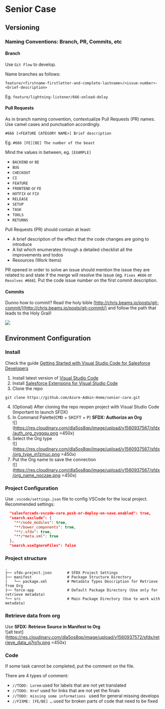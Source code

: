 # Senior Case

## Versioning

### Naming Conventions: Branch, PR, Commits, etc

#### Branch

Use `Git Flow` to develop.

Name branches as follows:

```text
feature/<firstname-firstletter-and-complete-lastname>/<issue-number>-<brief-description>
```

Eg. `feature/lightning-listener/666-onload-delay`

#### Pull Requests

As in branch naming convention, contextualize Pull Requests (PR) names. Use camel cases and punctuation accordingly.

```text
#666 [<FEATURE CATEGORY NAME>] Brief description
```

Eg. `#666 [FE][BE] The number of the beast`

Mind the values in between, eg. `[EXAMPLE]`

- `BACKEND` or `BE`
- `BUG`
- `CHECKOUT`
- `CI`
- `FEATURE`
- `FRONTEND` or `FE`
- `HOTFIX` or `FIX`
- `RELEASE`
- `SETUP`
- `TASK`
- `TOOLS`
- `RETURNS`
<!-- - `BLOG` -->
<!-- - `JOBS` -->
<!-- - `MYACCOUNT` -->
<!-- - `PDP` -->
<!-- - `SEARCH` -->

Pull Requests (PR) should contain at least:

- A brief description of the effect that the code changes are going to introduce
- A list which enumerates through a detailed checklist all the improvements and todos
- Resources (Work Items)

PR opened in order to solve an issue should mention the issue they are related to and state if the merge will resolve the issue (eg. `Fixes #666` or `Resolves #666`). Put the code issue number on the first commit description.

#### Commits

Dunno how to commit? Read the holy bible [http://chris.beams.io/posts/git-commit/](http://chris.beams.io/posts/git-commit/) and follow the path that leads to the Holy Grail!

![](https://imgs.xkcd.com/comics/git_commit_2x.png)

## Environment Configuration

### Install

Check the guide [Getting Started with Visual Studio Code for Salesforce Developers](https://forcedotcom.github.io/salesforcedx-vscode/articles/getting-started/install)

1. Install latest version of [Visual Studio Code](https://code.visualstudio.com/Download)
2. Install [Salesforce Extensions for Visual Studio Code](https://marketplace.visualstudio.com/items?itemName=salesforce.salesforcedx-vscode)
3. Clone the repo
```
git clone https://github.com/Azure-Admin-Home/senior-care.git
```
4. (Optional) After cloning the repo reopen project with Visual Studio Code (Important to launch SFDX)
5. In Command Palette(<kbd>CMD</kbd> + <kbd>SHIFT</kbd> + <kbd>P</kbd>) **SFDX: Authorize an Org**\
![](https://res.cloudinary.com/dla5os8qp/image/upload/v1560937567/sfdx/auth_org_zvggqu.png =450x)
6. Select the Org type\
![](https://res.cloudinary.com/dla5os8qp/image/upload/v1560937567/sfdx/org_type_m1zmuc.png =450x)
7. Put the Org name to save the connection\
![](https://res.cloudinary.com/dla5os8qp/image/upload/v1560937567/sfdx/org_name_noczae.png =450x)

### Project Configuration

Use `.vscode/settings.json` file to config VSCode for the local project. Recommended settings:

```json
  "salesforcedx-vscode-core.push-or-deploy-on-save.enabled": true,
  "search.exclude": {
    "**/node_modules": true,
    "**/bower_components": true,
    "**/.sfdx": true,
    "**/*meta.xml": true
  },
  "search.useIgnoreFiles": false
```

### Project structure

    .
    ├── sfdx-preject.json       # SFDX Project Settings
    ├── manifest                # Package Structure Directory
    |   └── package.xml         # Metadata Types Description for Retrieve from Org
    ├── force-app               # Default Package Directory (Use only for retrieve metadata)
    └── src                     # Main Package Directory (Use to work with metadata)

### Retrieve data from org

Use **SFDX: Retrieve Source in Manifest to Org**\
![alt text](https://res.cloudinary.com/dla5os8qp/image/upload/v1560937572/sfdx/retrieve_data_q7ro1y.png =450x)

### Code

If some task cannot be completed, put the comment on the file.

There are 4 types of comment:

- `//TODO: Lorem` used for labels that are not yet translated
- `//TODO: Href` used for links that are not yet the finals
- `//TODO: missing some informations ` used for general missing develops
- `//FIXME: [FE/BE] …` used for broken parts of code that need to be fixed